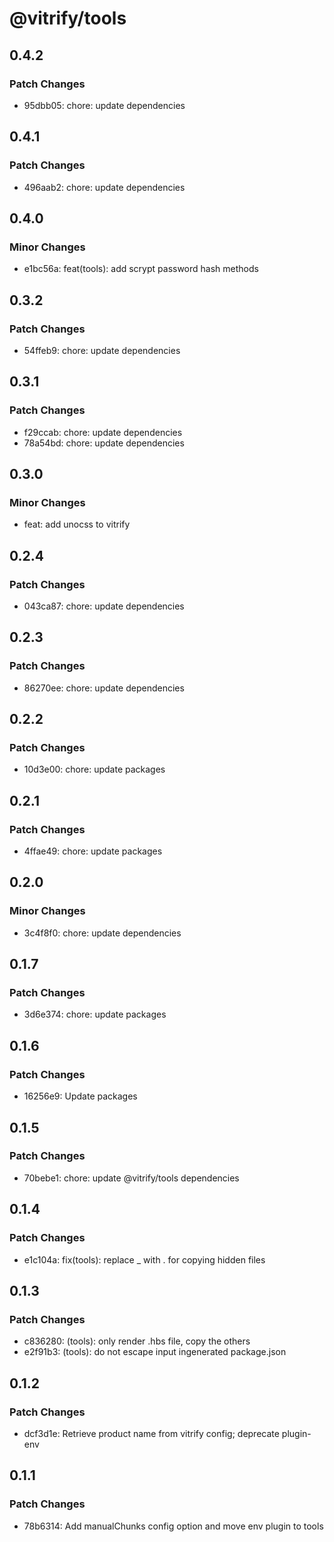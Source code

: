 # @vitrify/tools

## 0.4.2

### Patch Changes

- 95dbb05: chore: update dependencies

## 0.4.1

### Patch Changes

- 496aab2: chore: update dependencies

## 0.4.0

### Minor Changes

- e1bc56a: feat(tools): add scrypt password hash methods

## 0.3.2

### Patch Changes

- 54ffeb9: chore: update dependencies

## 0.3.1

### Patch Changes

- f29ccab: chore: update dependencies
- 78a54bd: chore: update dependencies

## 0.3.0

### Minor Changes

- feat: add unocss to vitrify

## 0.2.4

### Patch Changes

- 043ca87: chore: update dependencies

## 0.2.3

### Patch Changes

- 86270ee: chore: update dependencies

## 0.2.2

### Patch Changes

- 10d3e00: chore: update packages

## 0.2.1

### Patch Changes

- 4ffae49: chore: update packages

## 0.2.0

### Minor Changes

- 3c4f8f0: chore: update dependencies

## 0.1.7

### Patch Changes

- 3d6e374: chore: update packages

## 0.1.6

### Patch Changes

- 16256e9: Update packages

## 0.1.5

### Patch Changes

- 70bebe1: chore: update @vitrify/tools dependencies

## 0.1.4

### Patch Changes

- e1c104a: fix(tools): replace \_ with . for copying hidden files

## 0.1.3

### Patch Changes

- c836280: (tools): only render .hbs file, copy the others
- e2f91b3: (tools): do not escape input ingenerated package.json

## 0.1.2

### Patch Changes

- dcf3d1e: Retrieve product name from vitrify config; deprecate plugin-env

## 0.1.1

### Patch Changes

- 78b6314: Add manualChunks config option and move env plugin to tools
